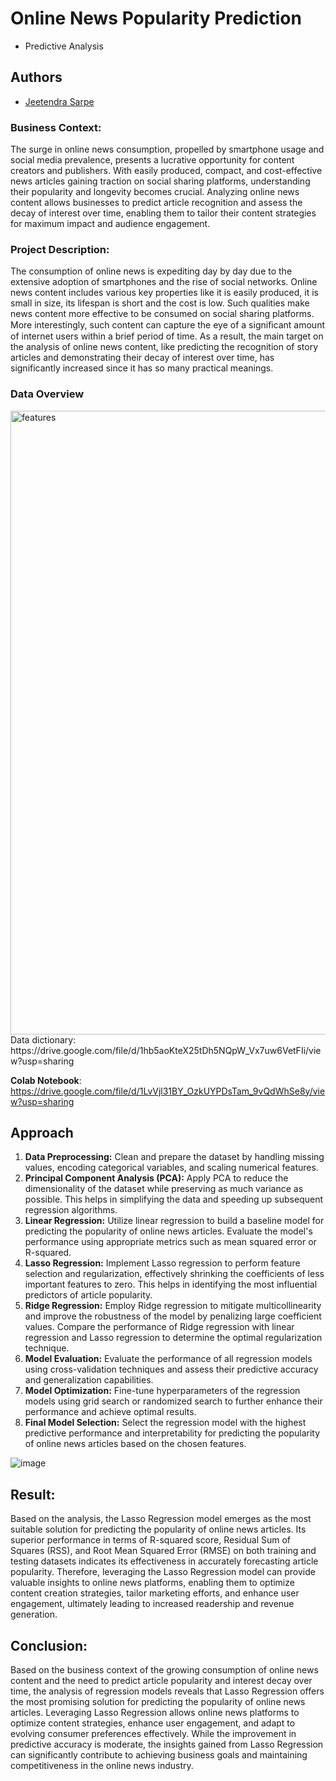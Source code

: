
# Online News Popularity Prediction
 - Predictive Analysis




## Authors

- [Jeetendra Sarpe](https://github.com/jtndr26)


### Business Context:
The surge in online news consumption, propelled by smartphone usage and social media prevalence, presents a lucrative opportunity for content creators and publishers. With easily produced, compact, and cost-effective news articles gaining traction on social sharing platforms, understanding their popularity and longevity becomes crucial. Analyzing online news content allows businesses to predict article recognition and assess the decay of interest over time, enabling them to tailor their content strategies for maximum impact and audience engagement.

### Project Description:
The consumption of online news is expediting day by day due to the extensive adoption of smartphones and the rise of social networks. Online news content includes various key properties like it is easily produced, it is small in size, its lifespan is short and the cost is low. Such qualities make news content more effective to be consumed on social sharing platforms. More interestingly, such content can capture the eye of a signiﬁcant amount of internet users within a brief period of time. As a result, the main target on the analysis of online news content, like predicting the recognition of story articles and demonstrating their decay of interest over time, has significantly increased since it has so many practical meanings.

### Data Overview

<img width="998" alt="features" src="https://github.com/jtndr26/News-Prediction/assets/78334379/8ea8758f-a55d-45c0-b280-41789ce57e99">
Data dictionary:
https://drive.google.com/file/d/1hb5aoKteX25tDh5NQpW_Vx7uw6VetFIi/view?usp=sharing



**Colab Notebook**:
https://drive.google.com/file/d/1LvVjl31BY_OzkUYPDsTam_9vQdWhSe8y/view?usp=sharing


## Approach

1. **Data Preprocessing:** Clean and prepare the dataset by handling missing values, encoding categorical variables, and scaling numerical features.
2. **Principal Component Analysis (PCA):** Apply PCA to reduce the dimensionality of the dataset while preserving as much variance as possible. This helps in simplifying the data and speeding up subsequent regression algorithms.
3. **Linear Regression:** Utilize linear regression to build a baseline model for predicting the popularity of online news articles. Evaluate the model's performance using appropriate metrics such as mean squared error or R-squared.
4. **Lasso Regression:** Implement Lasso regression to perform feature selection and regularization, effectively shrinking the coefficients of less important features to zero. This helps in identifying the most influential predictors of article popularity.
5. **Ridge Regression:** Employ Ridge regression to mitigate multicollinearity and improve the robustness of the model by penalizing large coefficient values. Compare the performance of Ridge regression with linear regression and Lasso regression to determine the optimal regularization technique.
6. **Model Evaluation:** Evaluate the performance of all regression models using cross-validation techniques and assess their predictive accuracy and generalization capabilities.
7. **Model Optimization:** Fine-tune hyperparameters of the regression models using grid search or randomized search to further enhance their performance and achieve optimal results.
8. **Final Model Selection:** Select the regression model with the highest predictive performance and interpretability for predicting the popularity of online news articles based on the chosen features.

![image](https://github.com/jtndr26/News-Prediction/assets/78334379/5905652e-d7de-4c7f-b161-fecfb9f97cbe)


## **Result**: 

Based on the analysis, the Lasso Regression model emerges as the most suitable solution for predicting the popularity of online news articles. Its superior performance in terms of R-squared score, Residual Sum of Squares (RSS), and Root Mean Squared Error (RMSE) on both training and testing datasets indicates its effectiveness in accurately forecasting article popularity. Therefore, leveraging the Lasso Regression model can provide valuable insights to online news platforms, enabling them to optimize content creation strategies, tailor marketing efforts, and enhance user engagement, ultimately leading to increased readership and revenue generation.

## **Conclusion**:
Based on the business context of the growing consumption of online news content and the need to predict article popularity and interest decay over time, the analysis of regression models reveals that Lasso Regression offers the most promising solution for predicting the popularity of online news articles. Leveraging Lasso Regression allows online news platforms to optimize content strategies, enhance user engagement, and adapt to evolving consumer preferences effectively. While the improvement in predictive accuracy is moderate, the insights gained from Lasso Regression can significantly contribute to achieving business goals and maintaining competitiveness in the online news industry.
